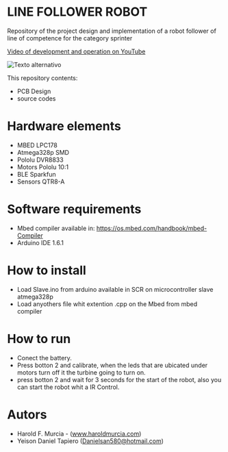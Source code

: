 # LINE FOLLOWER ROBOT

Repository of the project design and implementation of a robot follower of line of competence for the category sprinter

[Video of development and operation on YouTube](http://www.limni.net)

![Texto alternativo](https://scontent.fnva1-1.fna.fbcdn.net/v/t1.15752-9/54434073_267055317576980_5288464854439428096_n.jpg?_nc_cat=110&_nc_ht=scontent.fnva1-1.fna&oh=f9efac421e785dc43be434cc67decd7d&oe=5D8EBAA5)

This repository contents:
  - PCB Design
  - source codes
  
# Hardware elements

  - MBED LPC178
  - Atmega328p SMD
  - Pololu DVR8833 
  - Motors Pololu 10:1
  - BLE Sparkfun
  - Sensors QTR8-A

# Software requirements

- Mbed compiler available in: https://os.mbed.com/handbook/mbed-Compiler
- Arduino IDE 1.6.1
# How to install
- Load Slave.ino  from arduino available in SCR on microcontroller slave atmega328p
-  Load anyothers file whit extention .cpp on the Mbed from mbed compiler

# How to run

- Conect the battery.
- Press botton 2 and calibrate, when the leds that are ubicated under motors  turn off it the turbine going to turn on.
- press botton 2 and wait for 3 seconds for the start of the robot, also you can start the robot whit a IR Control.


# Autors
-   Harold F. Murcia - (www.haroldmurcia.com)
-   Yeison Daniel Tapiero (Danielsan580@hotmail.com)
